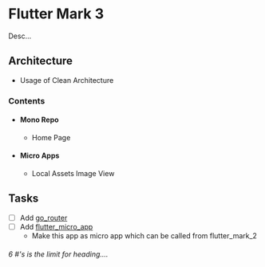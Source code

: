 # Flutter Mark 3
Desc...

## Architecture
 - Usage of Clean Architecture

### Contents
 - #### Mono Repo
   - Home Page
 - #### Micro Apps
   - Local Assets Image View

## Tasks
 - [ ] Add [go_router](https://pub.dev/packages/go_router)
 - [ ] Add [flutter_micro_app](https://pub.dev/packages/flutter_micro_app)
   - Make this app as micro app which can be called from flutter_mark_2

###### 6 #'s is the limit for heading....